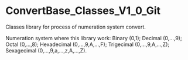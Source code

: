 # ConvertBase_Classes_V1_0_Git
Classes library for process of numeration system convert.

Numeration system where this library work:
Binary (0,1);
Decimal (0,...,9);
Octal (0,...,8);
Hexadecimal (0,...,9,A,...,F);
Trigecimal (0,...,9,A,...,Z);
Sexagecimal (0,...,9,a,...,z,A,...,Z).
